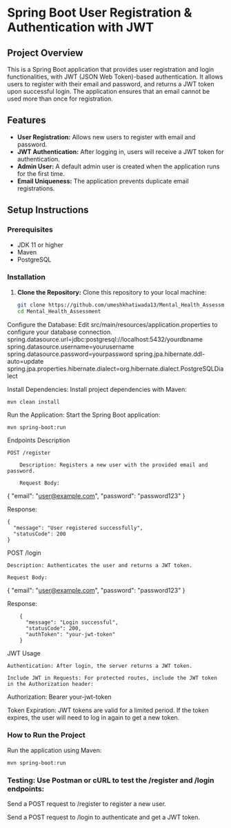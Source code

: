 # Spring Boot User Registration & Authentication with JWT

## Project Overview
This is a Spring Boot application that provides user registration and login functionalities, with JWT (JSON Web Token)-based authentication. It allows users to register with their email and password, and returns a JWT token upon successful login. The application ensures that an email cannot be used more than once for registration.

## Features
- **User Registration:** Allows new users to register with email and password.
- **JWT Authentication:** After logging in, users will receive a JWT token for authentication.
- **Admin User:** A default admin user is created when the application runs for the first time.
- **Email Uniqueness:** The application prevents duplicate email registrations.

## Setup Instructions

### Prerequisites
- JDK 11 or higher
- Maven
- PostgreSQL

### Installation

1. **Clone the Repository:**
   Clone this repository to your local machine:
   ```bash
   git clone https://github.com/umeshkhatiwada13/Mental_Health_Assessment
   cd Mental_Health_Assessment

Configure the Database: Edit src/main/resources/application.properties to configure your database connection.
spring.datasource.url=jdbc:postgresql://localhost:5432/yourdbname
spring.datasource.username=yourusername
spring.datasource.password=yourpassword
spring.jpa.hibernate.ddl-auto=update
spring.jpa.properties.hibernate.dialect=org.hibernate.dialect.PostgreSQLDialect

Install Dependencies: Install project dependencies with Maven:

    mvn clean install

Run the Application: Start the Spring Boot application:

    mvn spring-boot:run

Endpoints Description

    POST /register

        Description: Registers a new user with the provided email and password.

        Request Body:

{
"email": "user@example.com",
"password": "password123"
}

Response:

    {
      "message": "User registered successfully",
      "statusCode": 200
    }

POST /login

    Description: Authenticates the user and returns a JWT token.

    Request Body:

{
"email": "user@example.com",
"password": "password123"
}

Response:

        {
          "message": "Login successful",
          "statusCode": 200,
          "authToken": "your-jwt-token"
        }

JWT Usage

    Authentication: After login, the server returns a JWT token.

    Include JWT in Requests: For protected routes, include the JWT token in the Authorization header:

Authorization: Bearer your-jwt-token

Token Expiration: JWT tokens are valid for a limited period. If the token expires, the user will need to log in again to get a new token.

### How to Run the Project

Run the application using Maven:

    mvn spring-boot:run

### Testing: Use Postman or cURL to test the /register and /login endpoints:

Send a POST request to /register to register a new user.

Send a POST request to /login to authenticate and get a JWT token.
